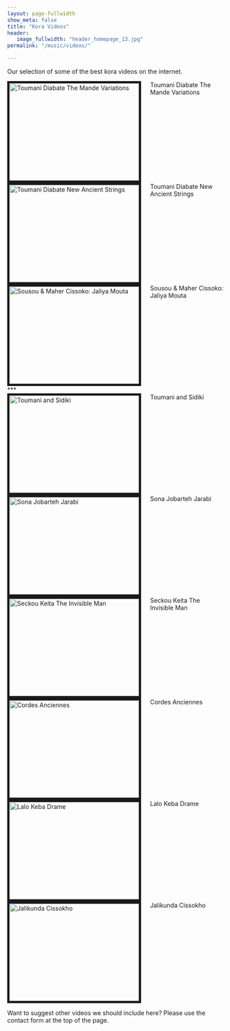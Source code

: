 ```yaml
---
layout: page-fullwidth
show_meta: false
title: "Kora Videos"
header:
   image_fullwidth: "header_homepage_13.jpg"
permalink: "/music/videos/"

---
```

Our selection of some of the best kora videos on the internet.

<div class="row">

  <div class="large-4 columns">
<a href="{{ site.url }}{{ site.baseurl }}/music/videos2/">
<img src="http://img.youtube.com/vi/9zfAYKyDhAA/0.jpg" 
alt="Toumani Diabate The Mande Variations" width="300" height="225" border="5" /></a>
 Toumani Diabate The Mande Variations
</div>
 <div class="large-4 columns">
<a href="{{ site.url }}{{ site.baseurl }}/music/videos3/">
<img src="http://img.youtube.com/vi/Lx7hhA0Aits/0.jpg" 
alt="Toumani Diabate New Ancient Strings" width="300" height="225" border="5" /></a>
Toumani Diabate New Ancient Strings   
</div>
 <div class="large-4 columns">
<a href="{{ site.url }}{{ site.baseurl }}/music/videos4/">
<img src="http://img.youtube.com/vi/NiXgWghf2mE/0.jpg" 
alt="Sousou & Maher Cissoko: Jaliya Mouta" width="300" height="225" border="5" /></a>
Sousou & Maher Cissoko: Jaliya Mouta  
</div>
</div>
***
<div class="row">
<div class="large-4 columns">
<a href="{{ site.url }}{{ site.baseurl }}/music/videos5/">
<img src="http://img.youtube.com/vi/qPsvNN2iIrQ/0.jpg" 
alt="Toumani and Sidiki" width="300" height="225" border="5" /></a>
Toumani and Sidiki 
 </div>
 <div class="large-4 columns">
<a href="{{ site.url }}{{ site.baseurl }}/music/videos6/">
<img src="http://img.youtube.com/vi/oToZfPGMMBY/0.jpg" 
alt="Sona Jobarteh Jarabi" width="300" height="225" border="5" /></a>
Sona Jobarteh Jarabi
</div>
 <div class="large-4 columns">
<a href="{{ site.url }}{{ site.baseurl }}/music/videos7/">
<img src="http://img.youtube.com/vi/zVfx_m5--cQ/0.jpg" 
alt="Seckou Keita The Invisible Man" width="300" height="225" border="5" /></a>
Seckou Keita The Invisible Man
</div> 
</div>
<div class="row">
<div class="large-4 columns">
<a href="{{ site.url }}{{ site.baseurl }}/music/videos8/">
<img src="http://img.youtube.com/vi/LhaEq1cbJUk/0.jpg" 
alt="Cordes Anciennes" width="300" height="225" border="5" /></a>
Cordes Anciennes 
 </div>
 <div class="large-4 columns">
<a href="{{ site.url }}{{ site.baseurl }}/music/videos9/">
<img src="http://img.youtube.com/vi/j0B-WeDkkDY/0.jpg" 
alt="Lalo Keba Drame" width="300" height="225" border="5" /></a>
Lalo Keba Drame
</div>
 <div class="large-4 columns">
<a href="{{ site.url }}{{ site.baseurl }}/music/videos10/">
<img src="http://img.youtube.com/vi/v64oA-EQesY/0.jpg" 
alt="Jalikunda Cissokho" width="300" height="225" border="5" /></a>
Jalikunda Cissokho
</div> 
</div>

Want to suggest other videos we should include here? Please use the contact form at the top of the page.
